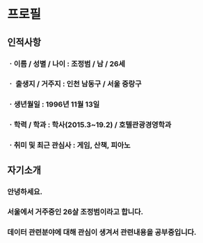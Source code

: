 # 프로필

## 인적사항

### ㆍ이름 / 성별 / 나이 : 조정범 / 남 / 26세

### ㆍ 출생지 / 거주지 : 인천 남동구 / 서울 중랑구

### ㆍ생년월일 : 1996년 11월 13일

### ㆍ학력 / 학과 : 학사(2015.3~19.2) / 호텔관광경영학과

### ㆍ취미 및 최근 관심사 : 게임, 산책, 피아노

## 자기소개

### 안녕하세요. 

### 서울에서 거주중인 26살 조정범이라고 합니다. 

### 데이터 관련분야에 대해 관심이 생겨서 관련내용을 공부중입니다.

